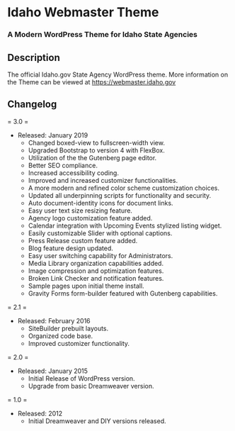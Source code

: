 # Idaho Webmaster Theme

### A Modern WordPress Theme for Idaho State Agencies

## Description

The official Idaho.gov State Agency WordPress theme. More information on the Theme can be viewed at https://webmaster.idaho.gov

## Changelog

= 3.0 =

- Released: January 2019
  - Changed boxed-view to fullscreen-width view.
  - Upgraded Bootstrap to version 4 with FlexBox.
  - Utilization of the the Gutenberg page editor.
  - Better SEO compliance.
  - Increased accessibility coding.
  - Improved and increased customizer functionalities.
  - A more modern and refined color scheme customization choices.
  - Updated all underpinning scripts for functionality and security.
  - Auto document-identity icons for document links.
  - Easy user text size resizing feature.
  - Agency logo customization feature added.
  - Calendar integration with Upcoming Events stylized listing widget.
  - Easily customizable Slider with optional captions.
  - Press Release custom feature added.
  - Blog feature design updated.
  - Easy user switching capability for Administrators.
  - Media Library organization capabilities added.
  - Image compression and optimization features.
  - Broken Link Checker and notification features.
  - Sample pages upon initial theme install.
  - Gravity Forms form-builder featured with Gutenberg capabilities.

= 2.1 =

- Released: February 2016
  - SiteBuilder prebuilt layouts.
  - Organized code base.
  - Improved customizer functionality.

= 2.0 =

- Released: January 2015
  - Initial Release of WordPress version.
  - Upgrade from basic Dreamweaver version.

= 1.0 =

- Released: 2012
  - Initial Dreamweaver and DIY versions released.
